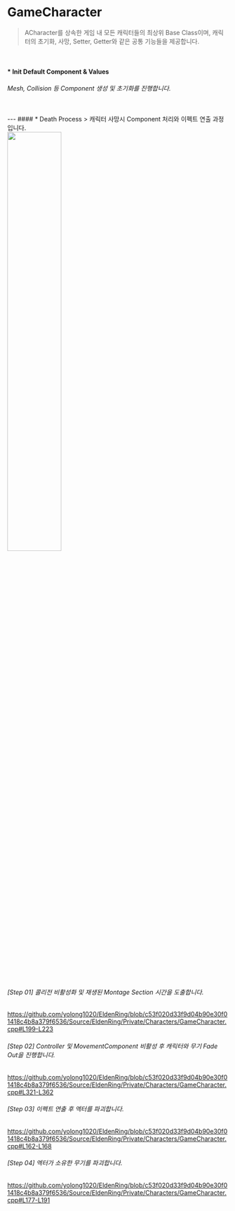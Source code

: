 # GameCharacter
> ACharacter를 상속한 게임 내 모든 캐릭터들의 최상위 Base Class이며, 캐릭터의 초기화, 사망, Setter, Getter와 같은 공통 기능들을 제공합니다.

</br>

#### * Init Default Component & Values
###### Mesh, Collision 등 Component 생성 및 초기화를 진행합니다.
</br>
---
#### * Death Process
  > 캐릭터 사망시 Component 처리와 이펙트 연출 과정입니다.
  </br>
  <img src="https://github.com/yolong1020/EldenRing/assets/87303898/a01165f9-5743-49bb-881b-fe81aeae8808" width="49.5%" height="49.5%"></img>
  
  ###### [Step 01] 콜리전 비활성화 및 재생된 Montage Section 시간을 도출합니다.
  https://github.com/yolong1020/EldenRing/blob/c53f020d33f9d04b90e30f01418c4b8a379f6536/Source/EldenRing/Private/Characters/GameCharacter.cpp#L199-L223
  ###### [Step 02] Controller 및 MovementComponent 비활성 후 캐릭터와 무기 Fade Out을 진행합니다.
  https://github.com/yolong1020/EldenRing/blob/c53f020d33f9d04b90e30f01418c4b8a379f6536/Source/EldenRing/Private/Characters/GameCharacter.cpp#L321-L362
  ###### [Step 03] 이펙트 연출 후 엑터를 파괴합니다.
  https://github.com/yolong1020/EldenRing/blob/c53f020d33f9d04b90e30f01418c4b8a379f6536/Source/EldenRing/Private/Characters/GameCharacter.cpp#L162-L168
  ###### [Step 04] 엑터가 소유한 무기를 파괴합니다.
  https://github.com/yolong1020/EldenRing/blob/c53f020d33f9d04b90e30f01418c4b8a379f6536/Source/EldenRing/Private/Characters/GameCharacter.cpp#L177-L191
